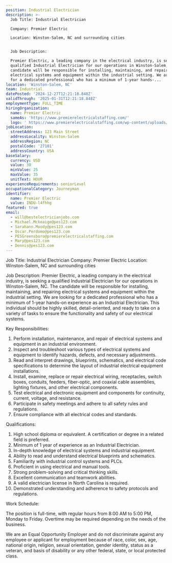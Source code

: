 ```yaml
---
position: Industrial Electrician
description: >-
  Job Title: Industrial Electrician 

  Company: Premier Electric

  Location: Winston-Salem, NC and surrounding cities


  Job Description:

  Premier Electric, a leading company in the electrical industry, is seeking a
  qualified Industrial Electrician for our operations in Winston-Salem, NC. The
  candidate will be responsible for installing, maintaining, and repairing
  electrical systems and equipment within the industrial setting. We are looking
  for a dedicated professional who has a minimum of 1-year hands-...
location: 'Winston-Salem, NC'
team: Industrial
datePosted: '2024-12-27T12:21:18.848Z'
validThrough: '2025-01-31T12:21:18.848Z'
employmentType: FULL_TIME
hiringOrganization:
  name: Premier Electric
  sameAs: 'https://www.premierelectricalstaffing.com/'
  logo: ' https://www.premierelectricalstaffing.com/wp-content/uploads/2020/05/Premier-Electrical-Staffing-logo.png'
jobLocation:
  streetAddress: 123 Main Street
  addressLocality: Winston-Salem
  addressRegion: NC
  postalCode: '27101'
  addressCountry: USA
baseSalary:
  currency: USD
  value: 30
  minValue: 25
  maxValue: 35
  unitText: HOUR
experienceRequirements: seniorLevel
occupationalCategory: Journeyman
identifier:
  name: Premier Electric
  value: INDU-l4fhhg
featured: true
email:
  - will@bestelectricianjobs.com
  - Michael.Mckeaige@pes123.com
  - Sarahann.Moody@pes123.com
  - Oscar.Perdomo@pes123.com
  - PESGreensboro@premierelectricalstaffing.com
  - Mary@pes123.com
  - Dennis@pes123.com
---
```




Job Title: Industrial Electrician 
Company: Premier Electric
Location: Winston-Salem, NC and surrounding cities

Job Description:
Premier Electric, a leading company in the electrical industry, is seeking a qualified Industrial Electrician for our operations in Winston-Salem, NC. The candidate will be responsible for installing, maintaining, and repairing electrical systems and equipment within the industrial setting. We are looking for a dedicated professional who has a minimum of 1-year hands-on experience as an Industrial Electrician. This individual should be highly skilled, detail-oriented, and ready to take on a variety of tasks to ensure the functionality and safety of our electrical systems.

Key Responsibilities:

1. Perform installation, maintenance, and repair of electrical systems and equipment in an industrial environment.
2. Inspect and troubleshoot various types of electrical systems and equipment to identify hazards, defects, and necessary adjustments.
3. Read and interpret drawings, blueprints, schematics, and electrical code specifications to determine the layout of industrial electrical equipment installations.
4. Install, examine, replace or repair electrical wiring, receptacles, switch boxes, conduits, feeders, fiber-optic, and coaxial cable assemblies, lighting fixtures, and other electrical components.
5. Test electrical and electronic equipment and components for continuity, current, voltage, and resistance.
6. Participate in safety meetings and adhere to all safety rules and regulations.
7. Ensure compliance with all electrical codes and standards.

Qualifications:

1. High school diploma or equivalent. A certification or degree in a related field is preferred.
2. Minimum of 1 year of experience as an Industrial Electrician.
3. In-depth knowledge of electrical systems and industrial equipment.
4. Ability to read and understand electrical blueprints and schematics.
5. Familiarity with industrial control systems and PLCs.
6. Proficient in using electrical and manual tools.
7. Strong problem-solving and critical thinking skills.
8. Excellent communication and teamwork abilities.
9. A valid electrician license in North Carolina is required.
10. Demonstrated understanding and adherence to safety protocols and regulations.

Work Schedule:

The position is full-time, with regular hours from 8:00 AM to 5:00 PM, Monday to Friday. Overtime may be required depending on the needs of the business.

We are an Equal Opportunity Employer and do not discriminate against any employee or applicant for employment because of race, color, sex, age, national origin, religion, sexual orientation, gender identity, status as a veteran, and basis of disability or any other federal, state, or local protected class.
